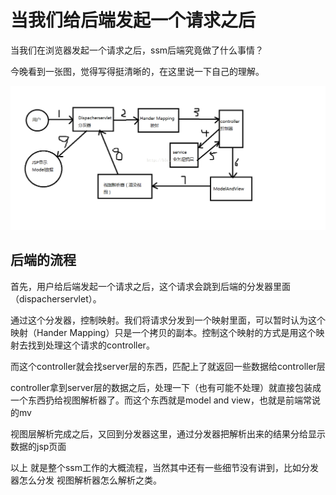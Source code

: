 # 当我们给后端发起一个请求之后

当我们在浏览器发起一个请求之后，ssm后端究竟做了什么事情？

今晚看到一张图，觉得写得挺清晰的，在这里说一下自己的理解。

![png](https://github.com/KamyoChae/kam-ssm/blob/master/images/ssmlive.png)
## 后端的流程
首先，用户给后端发起一个请求之后，这个请求会跳到后端的分发器里面（dispacherservlet）。

通过这个分发器，控制映射。我们将请求分发到一个映射里面，可以暂时认为这个映射（Hander Mapping）只是一个拷贝的副本。控制这个映射的方式是用这个映射去找到处理这个请求的controller。

而这个controller就会找server层的东西，匹配上了就返回一些数据给controller层

controller拿到server层的数据之后，处理一下（也有可能不处理）就直接包装成一个东西扔给视图解析器了。而这个东西就是model and view，也就是前端常说的mv

视图层解析完成之后，又回到分发器这里，通过分发器把解析出来的结果分给显示数据的jsp页面

以上 就是整个ssm工作的大概流程，当然其中还有一些细节没有讲到，比如分发器怎么分发 视图解析器怎么解析之类。
